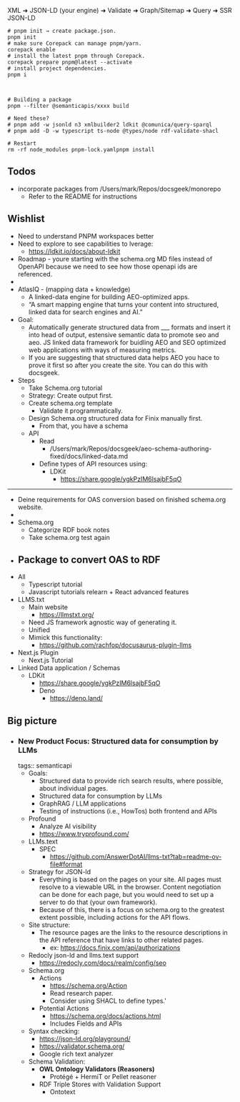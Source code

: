 XML ➜ JSON-LD (your engine) ➜ Validate ➜ Graph/Sitemap ➜ Query ➜ SSR JSON-LD

```shell
# pnpm init → create package.json.
pnpm init
# make sure Corepack can manage pnpm/yarn.
corepack enable
# install the latest pnpm through Corepack.
corepack prepare pnpm@latest --activate
# install project dependencies.
pnpm i



# Building a package
pnpm --filter @semanticapis/xxxx build

# Need these?
# pnpm add -w jsonld n3 xmlbuilder2 ldkit @comunica/query-sparql
# pnpm add -D -w typescript ts-node @types/node rdf-validate-shacl

# Restart
rm -rf node_modules pnpm-lock.yamlpnpm install
```

## Todos
- incorporate packages from /Users/mark/Repos/docsgeek/monorepo
  - Refer to the README for instructions

## Wishlist
- Need to understand PNPM workspaces better
- Need to explore to see capabilities to lverage:
  - https://ldkit.io/docs/about-ldkit
- Roadmap - youre starting with the schema.org MD files instead of OpenAPI because we need to see how those openapi ids are referenced.
- 
- AtlasIQ - (mapping data + knowledge)
  - A linked-data engine for building AEO-optimized apps.
  - “A smart mapping engine that turns your content into structured, linked data for search engines and AI.”
- Goal:
  - Automatically generate structured data from ___ formats and insert it into head of output, estensive semantic data to promote seo and aeo. JS linked data framework for buidling AEO and SEO optimized web applications with ways of measuring metrics.
  - If you are suggesting that structured data helps AEO you hace to prove it first so after you create the site. You can do this with docsgeek.
- Steps
  - Take Schema.org tutorial
  - Strategy: Create output first.
  - Create schema.org template
    - Validate it programmatically.
  - Design Schema.org structured data for Finix manually first.
    - From that, you have a schema
  - API
    - Read
      - /Users/mark/Repos/docsgeek/aeo-schema-authoring-fixed/docs/linked-data.md
    - Define types of API resources using:
      - LDKit
        - https://share.google/ygkPzIM6lsajbF5qO

----

  - Deine requirements for OAS conversion based on finished schema.org website.
  - 
- Schema.org
  - Categorize RDF book notes
  - Take schema.org test again
- Package to convert OAS to RDF
  - 
- All
  - Typescript tutorial
  - Javascript tutorials relearn + React advanced features
- LLMS.txt
  - Main website
    - https://llmstxt.org/
  - Need JS framework agnostic way of generating it.
  - Unified
  - Mimick this functionality:
    - https://github.com/rachfop/docusaurus-plugin-llms
- Next.js Plugin
  - Next.js Tutorial
- Linked Data application / Schemas
  - LDKit
    - https://share.google/ygkPzIM6lsajbF5qO
    - Deno
      - https://deno.land/


## Big picture

- ### New Product Focus: Structured data for consumption by LLMs
  tags:: semanticapi
	- Goals:
		- Structured data to provide rich search results, where possible, about individual pages.
		- Structured data for consumption by LLMs
		- GraphRAG / LLM applications
		- Testing of instructions (i.e., HowTos) both frontend and APIs
	- Profound
		- Analyze AI visibility
		- https://www.tryprofound.com/
	- LLMs.text
		- SPEC
			- https://github.com/AnswerDotAI/llms-txt?tab=readme-ov-file#format
	- Strategy for JSON-ld
		- Everything is based on the pages on your site. All pages must resolve to a viewable URL in the browser. Content negotiation can be done for each page, but you would need to set up a server to do that (your own framework).
		- Because of this, there is a focus on schema.org to the greatest extent possible, including actions for the API flows.
	- Site structure:
		- The resource pages are the links to the resource descriptions in the API reference that have links to other related pages.
			- ex: https://docs.finix.com/api/authorizations
	- Redocly json-ld and llms.text support
		- https://redocly.com/docs/realm/config/seo
	- Schema.org
		- Actions
			- https://schema.org/Action
			- Read research paper.
			- Consider using SHACL to define types.'
		- Potential Actions
			- https://schema.org/docs/actions.html
			- Includes Fields and APIs
	- Syntax checking:
		- https://json-ld.org/playground/
		- https://validator.schema.org/
		- Google rich text analyzer
	- Schema Validation:
		- **OWL Ontology Validators (Reasoners)**
			- Protégé + HermiT or Pellet reasoner
		- RDF Triple Stores with Validation Support
			- Ontotext
